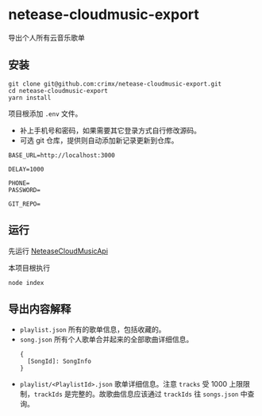 # netease-cloudmusic-export
导出个人所有云音乐歌单

## 安装

```
git clone git@github.com:crimx/netease-cloudmusic-export.git
cd netease-cloudmusic-export
yarn install
```

项目根添加 `.env` 文件。

- 补上手机号和密码，如果需要其它登录方式自行修改源码。
- 可选 git 仓库，提供则自动添加新记录更新到仓库。

```
BASE_URL=http://localhost:3000

DELAY=1000

PHONE=
PASSWORD=

GIT_REPO=

```

## 运行

先运行 [NeteaseCloudMusicApi](https://github.com/Binaryify/NeteaseCloudMusicApi)

本项目根执行

```
node index
```

## 导出内容解释

- `playlist.json` 所有的歌单信息，包括收藏的。
- `song.json` 所有个人歌单合并起来的全部歌曲详细信息。
  ```
  {
    [SongId]: SongInfo
  }
  ```
- `playlist/<PlaylistId>.json` 歌单详细信息。注意 `tracks` 受 1000 上限限制，`trackIds` 是完整的。故歌曲信息应该通过 `trackIds` 往 `songs.json` 中查询。
